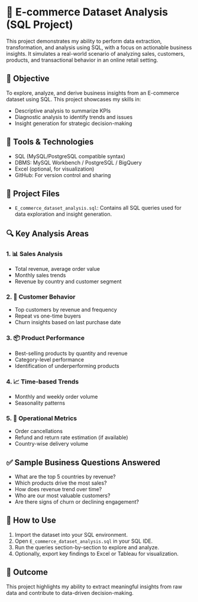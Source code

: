 # 🛒 E-commerce Dataset Analysis (SQL Project)

This project demonstrates my ability to perform data extraction, transformation, and analysis using SQL, with a focus on actionable business insights. It simulates a real-world scenario of analyzing sales, customers, products, and transactional behavior in an online retail setting.

## 📌 Objective

To explore, analyze, and derive business insights from an E-commerce dataset using SQL. This project showcases my skills in:

- Descriptive analysis to summarize KPIs  
- Diagnostic analysis to identify trends and issues  
- Insight generation for strategic decision-making  

## 🧰 Tools & Technologies

- SQL (MySQL/PostgreSQL compatible syntax)  
- DBMS: MySQL Workbench / PostgreSQL / BigQuery  
- Excel (optional, for visualization)  
- GitHub: For version control and sharing  

## 📁 Project Files

- `E_commerce_dataset_analysis.sql`: Contains all SQL queries used for data exploration and insight generation.

## 🔍 Key Analysis Areas

### 1. 📊 Sales Analysis
- Total revenue, average order value  
- Monthly sales trends  
- Revenue by country and customer segment  

### 2. 👥 Customer Behavior
- Top customers by revenue and frequency  
- Repeat vs one-time buyers  
- Churn insights based on last purchase date  

### 3. 📦 Product Performance
- Best-selling products by quantity and revenue  
- Category-level performance  
- Identification of underperforming products  

### 4. 📈 Time-based Trends
- Monthly and weekly order volume  
- Seasonality patterns  

### 5. 📌 Operational Metrics
- Order cancellations  
- Refund and return rate estimation (if available)  
- Country-wise delivery volume  

## ✅ Sample Business Questions Answered

- What are the top 5 countries by revenue?  
- Which products drive the most sales?  
- How does revenue trend over time?  
- Who are our most valuable customers?  
- Are there signs of churn or declining engagement?  

## 📎 How to Use

1. Import the dataset into your SQL environment.  
2. Open `E_commerce_dataset_analysis.sql` in your SQL IDE.  
3. Run the queries section-by-section to explore and analyze.  
4. Optionally, export key findings to Excel or Tableau for visualization.  

## 📌 Outcome

This project highlights my ability to extract meaningful insights from raw data and contribute to data-driven decision-making.
